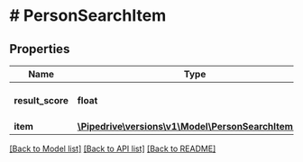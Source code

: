 # # PersonSearchItem

## Properties

Name | Type | Description | Notes
------------ | ------------- | ------------- | -------------
**result_score** | **float** | Search result relevancy | [optional]
**item** | [**\Pipedrive\versions\v1\Model\PersonSearchItemItem**](PersonSearchItemItem.md) |  | [optional]

[[Back to Model list]](../README.md#documentation-for-models) [[Back to API list]](../README.md#documentation-for-api-endpoints) [[Back to README]](../README.md)

